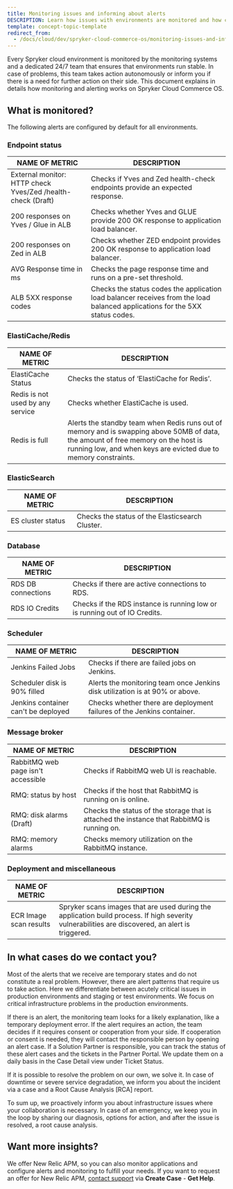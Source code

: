 ```yaml
---
title: Monitoring issues and informing about alerts
DESCRIPTION: Learn how issues with environments are monitored and how customers are informed about alerts on SCCOS
template: concept-topic-template
redirect_from:
  - /docs/cloud/dev/spryker-cloud-commerce-os/monitoring-issues-and-informing-about-alerts.html
---
```


Every Spryker cloud environment is monitored by the monitoring systems and a dedicated 24/7 team that ensures that environments run stable. In case of problems, this team takes action autonomously or inform you if there is a need for further action on their side. This document explains in details how monitoring and alerting works on Spryker Cloud Commerce OS.

## What is monitored?

The following alerts are configured by default for all environments.

### Endpoint status

<div class="width-100">

|NAME OF METRIC   | DESCRIPTION  |
|---|---|
|External monitor: HTTP check Yves/Zed /health-check (Draft)   | Checks if Yves and Zed health-check endpoints provide an expected response.  |
| 200 responses on Yves / Glue in ALB  | Checks whether Yves and GLUE provide 200 OK response to application load balancer.  |
| 200 responses on Zed in ALB  | Checks whether ZED endpoint provides 200 OK response to application load balancer.  |
| AVG Response time in ms  | Checks the page response time and runs on a pre-set threshold.  |
| ALB 5XX response codes | Checks the status codes the application load balancer receives from the load balanced applications for the 5XX status codes.  |

</div>

### ElastiCache/Redis

<div class="width-100">

|NAME OF METRIC   | DESCRIPTION  |
|---|---|
| ElastiCache Status  | Checks the status of ‘ElastiCache for Redis’.  |
| Redis is not used by any service  | Checks whether ElastiCache is used.  |
| Redis is full  | Alerts the standby team when Redis runs out of memory and is swapping above 50MB of data, the amount of free memory on the host is running low, and when keys are evicted due to memory constraints.   |

</div>

### ElasticSearch

<div class="width-100">

| NAME OF METRIC  | DESCRIPTION  |
|---|---|
| ES cluster status  | Checks the status of the Elasticsearch Cluster.  |  

</div>

### Database

<div class="width-100">

|  NAME OF METRIC | DESCRIPTION  |
|---|---|
|RDS DB connections   | Checks if there are active connections to RDS.  |
| RDS IO Credits  | Checks if the RDS instance is running low or is running out of IO Credits.  |   

</div>

### Scheduler

<div class="width-100">

|  NAME OF METRIC | DESCRIPTION  |
|---|---|
| Jenkins Failed Jobs  | Checks if there are failed jobs on Jenkins.  |
| Scheduler disk is 90% filled  | Alerts the monitoring team once Jenkins disk utilization is at 90% or above.  |
| Jenkins container can't be deployed  | Checks whether there are deployment failures of the Jenkins container.   |

</div>

### Message broker

<div class="width-100">

| NAME OF METRIC  | DESCRIPTION  |  
|---|---|
| RabbitMQ web page isn't accessible  | Checks if RabbitMQ web UI is reachable.  |
| RMQ: status by host  | Checks if the host that RabbitMQ is running on is online.  |
| RMQ: disk alarms (Draft)  | Checks the status of the storage that is attached the instance that RabbitMQ is running on.  |
| RMQ: memory alarms  | Checks memory utilization on the RabbitMQ instance.   |

</div>

### Deployment and miscellaneous

<div class="width-100">

| NAME OF METRIC  | DESCRIPTION  |  
|---|---|
| ECR Image scan results  | Spryker scans images that are used during the application build process. If high severity vulnerabilities are discovered, an alert is triggered.  |

</div>

## In what cases do we contact you?

Most of the alerts that we receive are temporary states and do not constitute a real problem. However, there are alert patterns that require us to take action. Here we differentiate between acutely critical issues in production environments and staging or test environments. We focus on critical infrastructure problems in the production environments.

If there is an alert, the monitoring team looks for a likely explanation, like a temporary deployment error. If the alert requires an action, the team decides if it requires consent or cooperation from your side. If cooperation or consent is needed, they will contact the responsible person by opening an alert case. If a Solution Partner is responsible, you can track the status of these alert cases and the tickets in the Partner Portal. We update them on a daily basis in the Case Detail view under Ticket Status.

If it is possible to resolve the problem on our own, we solve it. In case of  downtime or severe service degradation, we inform you about the incident via a case and a Root Cause Analysis [RCA] report.

To sum up, we proactively inform you about infrastructure issues where your collaboration is necessary. In case of an emergency, we keep you in the loop by sharing our diagnosis, options for action, and after the issue is resolved, a root cause analysis.

## Want more insights?

We offer New Relic APM, so you can also monitor applications and configure alerts and monitoring to fulfill your needs. If you want to request an offer for New Relic APM, [contact support](https://support.spryker.com) via **Create Case** - **Get Help**.
